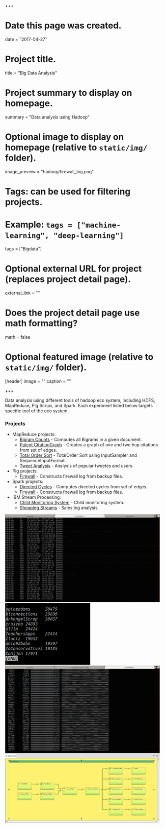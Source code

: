 +++
# Date this page was created.
date = "2017-04-27"

# Project title.
title = "Big Data Analysis"

# Project summary to display on homepage.
summary = "Data analysis using Hadoop"

# Optional image to display on homepage (relative to `static/img/` folder).
image_preview = "hadoop/firewall_log.png"

# Tags: can be used for filtering projects.
# Example: `tags = ["machine-learning", "deep-learning"]`
tags = ["Bigdata"]

# Optional external URL for project (replaces project detail page).
external_link = ""

# Does the project detail page use math formatting?
math = false

# Optional featured image (relative to `static/img/` folder).
[header]
image = ""
caption = ""

+++

Data analysis using different tools of hadoop eco system, including HDFS, MapReduce, Pig Scrips, and Spark. Each experiment listed below targets specific tool of the eco system.

### Projects
* MapReduce projects:
    * <a href="https://github.com/shahrushabh/Hadoop/tree/master/MapReduce/Bigram" target="_blank">Bigram Counts</a> - Computes all Bigrams in a given document.
    * <a href="https://github.com/shahrushabh/Hadoop/tree/master/MapReduce/CitationGraph" target="_blank">Patent CitationGraph</a> - Creates a graph of one and two hop citations from set of edges.
    * <a href="https://github.com/shahrushabh/Hadoop/tree/master/MapReduce/SortData" target="_blank">Total Order Sort</a> - TotalOrder Sort using InputSampler and SequenceInputFormat.
    * <a href="https://github.com/shahrushabh/Hadoop/tree/master/MapReduce/TweetAnalysis" target="_blank">Tweet Analysis</a> - Analysis of popular tweetes and users.
* Pig projects:
    * <a href="https://github.com/shahrushabh/Hadoop/tree/master/PigScripts" target="_blank">Firewall</a> - Constructs firewall log from backup files.
* Spark projects:
    * <a href="https://github.com/shahrushabh/Hadoop/tree/master/Spark" target="_blank">Directed Cycles</a> - Computes directed cycles from set of edges.
    * <a href="https://github.com/shahrushabh/Hadoop/tree/master/Spark" target="_blank">Firewall</a> - Constructs firewall log from backup files.
* IBM Stream Processing:
    * <a href="https://github.com/shahrushabh/Hadoop/tree/master/StreamProcessing" target="_blank">Child Monitoring System</a> - Child monitoring system.
    * <a href="https://github.com/shahrushabh/Hadoop/tree/master/StreamProcessing" target="_blank">Shopping Streams</a> - Sales log analysis.

<div id="carousel-hadoop" class="carousel slide" data-ride="carousel">
  <div class="carousel-inner" role="listbox">
    <div class="item active">
      <img src="/img/hadoop/firewall_log.png" class="img-responsive" alt="Firewall">
      <div class="carousel-caption">
      </div>
    </div>
    <div class="item">
      <img src="/img/hadoop/follower.png" class="img-responsive" alt="Tweeter Followers">
      <div class="carousel-caption">
      </div>
    </div>
    <div class="item">
      <img src="/img/hadoop/50M-part-r-00000.png" class="img-responsive" alt="">
      <div class="carousel-caption">
      </div>
    </div>
    <div class="item">
      <img src="/img/hadoop/Streaming_Pipeline.png" class="img-responsive" alt="Streaming Pipeline">
      <div class="carousel-caption">
      </div>
    </div>
  </div>
</div>
